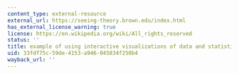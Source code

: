 ```yaml
---
content_type: external-resource
external_url: https://seeing-theory.brown.edu/index.html
has_external_license_warning: true
license: https://en.wikipedia.org/wiki/All_rights_reserved
status: ''
title: example of using interactive visualizations of data and statistics
uid: 33fdf75c-59de-4153-a946-045834f250b4
wayback_url: ''
---
```

